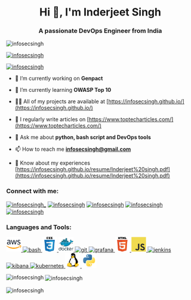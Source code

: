<h1 align="center">Hi 👋, I'm Inderjeet Singh</h1>
<h3 align="center">A passionate DevOps Engineer from India</h3>

<p align="left"> <img src="https://komarev.com/ghpvc/?username=infosecsingh&label=Profile%20views&color=0e75b6&style=flat" alt="infosecsingh" /> </p>

<p align="left"> <a href="https://github.com/ryo-ma/github-profile-trophy"><img src="https://github-profile-trophy.vercel.app/?username=infosecsingh" alt="infosecsingh" /></a> </p>

<p align="left"> <a href="https://twitter.com/infosecsingh_" target="blank"><img src="https://img.shields.io/twitter/follow/infosecsingh_?logo=twitter&style=for-the-badge" alt="infosecsingh" /></a> </p>

- 🔭 I’m currently working on **Genpact**

- 🌱 I’m currently learning **OWASP Top 10**

- 👨‍💻 All of my projects are available at [https://infosecsingh.github.io/](https://infosecsingh.github.io/)

- 📝 I regularly write articles on [https://www.toptecharticles.com/](https://www.toptecharticles.com/)

- 💬 Ask me about **python, bash script and DevOps tools**

- 📫 How to reach me **infosecsingh@gmail.com**

- 📄 Know about my experiences [https://infosecsingh.github.io/resume/Inderjeet%20singh.pdf](https://infosecsingh.github.io/resume/Inderjeet%20singh.pdf)

<h3 align="left">Connect with me:</h3>
<p align="left">
<a href="https://twitter.com/infosecsingh_" target="blank"><img align="center" src="https://raw.githubusercontent.com/rahuldkjain/github-profile-readme-generator/master/src/images/icons/Social/twitter.svg" alt="infosecsingh_" height="30" width="40" /></a>
<a href="https://linkedin.com/in/infosecsingh" target="blank"><img align="center" src="https://raw.githubusercontent.com/rahuldkjain/github-profile-readme-generator/master/src/images/icons/Social/linked-in-alt.svg" alt="infosecsingh" height="30" width="40" /></a>
<a href="https://instagram.com/infosecsingh" target="blank"><img align="center" src="https://raw.githubusercontent.com/rahuldkjain/github-profile-readme-generator/master/src/images/icons/Social/instagram.svg" alt="infosecsingh" height="30" width="40" /></a>
<a href="https://medium.com/@infosecsingh_" target="blank"><img align="center" src="https://raw.githubusercontent.com/rahuldkjain/github-profile-readme-generator/master/src/images/icons/Social/medium.svg" alt="infosecsingh" height="30" width="40" /></a>
<a href="https://www.youtube.com/c/infosecsingh" target="blank"><img align="center" src="https://raw.githubusercontent.com/rahuldkjain/github-profile-readme-generator/master/src/images/icons/Social/youtube.svg" alt="infosecsingh" height="30" width="40" /></a>
</p>

<h3 align="left">Languages and Tools:</h3>
<p align="left"> <a href="https://aws.amazon.com" target="_blank" rel="noreferrer"> <img src="https://raw.githubusercontent.com/devicons/devicon/master/icons/amazonwebservices/amazonwebservices-original-wordmark.svg" alt="aws" width="40" height="40"/> </a> <a href="https://www.gnu.org/software/bash/" target="_blank" rel="noreferrer"> <img src="https://www.vectorlogo.zone/logos/gnu_bash/gnu_bash-icon.svg" alt="bash" width="40" height="40"/> </a> <a href="https://www.w3schools.com/css/" target="_blank" rel="noreferrer"> <img src="https://raw.githubusercontent.com/devicons/devicon/master/icons/css3/css3-original-wordmark.svg" alt="css3" width="40" height="40"/> </a> <a href="https://www.docker.com/" target="_blank" rel="noreferrer"> <img src="https://raw.githubusercontent.com/devicons/devicon/master/icons/docker/docker-original-wordmark.svg" alt="docker" width="40" height="40"/> </a> <a href="https://git-scm.com/" target="_blank" rel="noreferrer"> <img src="https://www.vectorlogo.zone/logos/git-scm/git-scm-icon.svg" alt="git" width="40" height="40"/> </a> <a href="https://grafana.com" target="_blank" rel="noreferrer"> <img src="https://www.vectorlogo.zone/logos/grafana/grafana-icon.svg" alt="grafana" width="40" height="40"/> </a> <a href="https://www.w3.org/html/" target="_blank" rel="noreferrer"> <img src="https://raw.githubusercontent.com/devicons/devicon/master/icons/html5/html5-original-wordmark.svg" alt="html5" width="40" height="40"/> </a> <a href="https://developer.mozilla.org/en-US/docs/Web/JavaScript" target="_blank" rel="noreferrer"> <img src="https://raw.githubusercontent.com/devicons/devicon/master/icons/javascript/javascript-original.svg" alt="javascript" width="40" height="40"/> </a> <a href="https://www.jenkins.io" target="_blank" rel="noreferrer"> <img src="https://www.vectorlogo.zone/logos/jenkins/jenkins-icon.svg" alt="jenkins" width="40" height="40"/> </a> <a href="https://www.elastic.co/kibana" target="_blank" rel="noreferrer"> <img src="https://www.vectorlogo.zone/logos/elasticco_kibana/elasticco_kibana-icon.svg" alt="kibana" width="40" height="40"/> </a> <a href="https://kubernetes.io" target="_blank" rel="noreferrer"> <img src="https://www.vectorlogo.zone/logos/kubernetes/kubernetes-icon.svg" alt="kubernetes" width="40" height="40"/> </a> <a href="https://www.linux.org/" target="_blank" rel="noreferrer"> <img src="https://raw.githubusercontent.com/devicons/devicon/master/icons/linux/linux-original.svg" alt="linux" width="40" height="40"/> </a> <a href="https://www.python.org" target="_blank" rel="noreferrer"> <img src="https://raw.githubusercontent.com/devicons/devicon/master/icons/python/python-original.svg" alt="python" width="40" height="40"/> </a> </p>

<p><img align="left" src="https://github-readme-stats.vercel.app/api/top-langs?username=infosecsingh&show_icons=true&locale=en&layout=compact" alt="infosecsingh" /></p>

<p>&nbsp;<img align="center" src="https://github-readme-stats.vercel.app/api?username=infosecsingh&show_icons=true&locale=en" alt="infosecsingh" /></p>

<p><img align="center" src="https://github-readme-streak-stats.herokuapp.com/?user=infosecsingh&" alt="infosecsingh" /></p>
